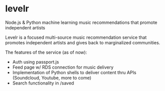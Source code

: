 # levelr
Node.js &amp; Python machine learning music recommendations that promote independent artists

Levelr is a focused multi-source music recommendation service that promotes independent artists and gives back to marginalized communities.

The features of the service (as of now):
  - Auth using passport.js
  - Feed page w/ RDS connection for music delivery
  - Implementation of Python shells to deliver content thru APIs (Soundcloud, Youtube, more to come)
  - Search functionality in /saved
